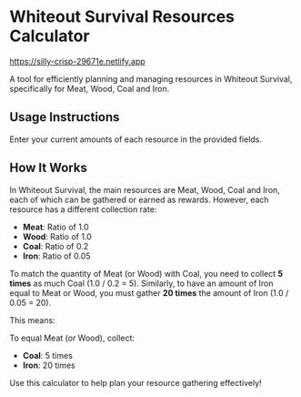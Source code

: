 # Whiteout Survival Resources Calculator

https://silly-crisp-29671e.netlify.app

A tool for efficiently planning and managing resources in Whiteout Survival, specifically for Meat, Wood, Coal and Iron.

## Usage Instructions

Enter your current amounts of each resource in the provided fields.

## How It Works

In Whiteout Survival, the main resources are Meat, Wood, Coal and Iron, each of which can be gathered or earned as rewards. However, each resource has a different collection rate:

- **Meat**: Ratio of 1.0
- **Wood**: Ratio of 1.0
- **Coal**: Ratio of 0.2
- **Iron**: Ratio of 0.05

To match the quantity of Meat (or Wood) with Coal, you need to collect **5 times** as much Coal (1.0 / 0.2 = 5). Similarly, to have an amount of Iron equal to Meat or Wood, you must gather **20 times** the amount of Iron (1.0 / 0.05 = 20).

This means:

To equal Meat (or Wood), collect:
- **Coal**: 5 times
- **Iron**: 20 times

Use this calculator to help plan your resource gathering effectively!
